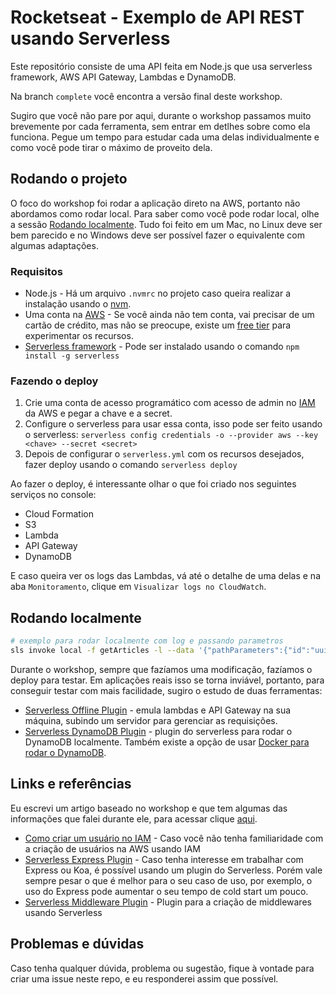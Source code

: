 # Rocketseat - Exemplo de API REST usando Serverless

Este repositório consiste de uma API feita em Node.js que usa serverless framework, AWS API Gateway, Lambdas e DynamoDB.

Na branch `complete` você encontra a versão final deste workshop.

Sugiro que você não pare por aqui, durante o workshop passamos muito brevemente por cada ferramenta, sem entrar em detlhes sobre como ela funciona. Pegue um tempo para estudar cada uma delas individualmente e como você pode tirar o máximo de proveito dela.

## Rodando o projeto

O foco do workshop foi rodar a aplicação direto na AWS, portanto não abordamos como rodar local. Para saber como você pode rodar local, olhe a sessão [Rodando localmente](#rodando-localmente). Tudo foi feito em um Mac, no Linux deve ser bem parecido e no Windows deve ser possível fazer o equivalente com algumas adaptações.

### Requisitos

- Node.js - Há um arquivo `.nvmrc` no projeto caso queira realizar a instalação usando o [nvm](https://github.com/nvm-sh/nvm).
- Uma conta na [AWS](https://aws.amazon.com/pt/console/) - Se você ainda não tem conta, vai precisar de um cartão de crédito, mas não se preocupe, existe um [free tier](https://aws.amazon.com/pt/free/?all-free-tier.sort-by=item.additionalFields.SortRank&all-free-tier.sort-order=asc) para experimentar os recursos.
- [Serverless framework](https://www.serverless.com/) - Pode ser instalado usando o comando `npm install -g serverless`

### Fazendo o deploy

1. Crie uma conta de acesso programático com acesso de admin no [IAM](https://console.aws.amazon.com/iam/home) da AWS e pegar a chave e a secret.
2. Configure o serverless para usar essa conta, isso pode ser feito usando o serverless: `serverless config credentials -o --provider aws --key <chave> --secret <secret>`
3. Depois de configurar o `serverless.yml` com os recursos desejados, fazer deploy usando o comando `serverless deploy`

Ao fazer o deploy, é interessante olhar o que foi criado nos seguintes serviços no console:

- Cloud Formation
- S3
- Lambda
- API Gateway
- DynamoDB

E caso queira ver os logs das Lambdas, vá até o detalhe de uma delas e na aba `Monitoramento`, clique em `Visualizar logs no CloudWatch`.

## Rodando localmente

```bash
# exemplo para rodar localmente com log e passando parametros
sls invoke local -f getArticles -l --data '{"pathParameters":{"id":"uuid"}}'
```

Durante o workshop, sempre que fazíamos uma modificação, fazíamos o deploy para testar. Em aplicações reais isso se torna inviável, portanto, para conseguir testar com mais facilidade, sugiro o estudo de duas ferramentas:

- [Serverless Offline Plugin](https://www.serverless.com/plugins/serverless-offline) - emula lambdas e API Gateway na sua máquina, subindo um servidor para gerenciar as requisições.
- [Serverless DynamoDB Plugin](https://www.serverless.com/plugins/serverless-dynamodb-local) - plugin do serverless para rodar o DynamoDB localmente. Também existe a opção de usar [Docker para rodar o DynamoDB](https://hub.docker.com/r/amazon/dynamodb-local/).

## Links e referências

Eu escrevi um artigo baseado no workshop e que tem algumas das informações que falei durante ele, para acessar clique [aqui](https://askanayama.medium.com/criando-uma-api-rest-escal%C3%A1vel-usando-serverless-api-gateway-e-dynamodb-5d0e080885ba).

- [Como criar um usuário no IAM](https://docs.aws.amazon.com/pt_br/IAM/latest/UserGuide/id_users_create.html#id_users_create_console) - Caso você não tenha familiaridade com a criação de usuários na AWS usando IAM
- [Serverless Express Plugin](https://www.serverless.com/plugins/serverless-express) - Caso tenha interesse em trabalhar com Express ou Koa, é possível usando um plugin do Serverless. Porém vale sempre pesar o que é melhor para o seu caso de uso, por exemplo, o uso do Express pode aumentar o seu tempo de cold start um pouco.
- [Serverless Middleware Plugin](https://www.serverless.com/plugins/serverless-middleware) - Plugin para a criação de middlewares usando Serverless

## Problemas e dúvidas

Caso tenha qualquer dúvida, problema ou sugestão, fique à vontade para criar uma issue neste repo, e eu responderei assim que possível.
